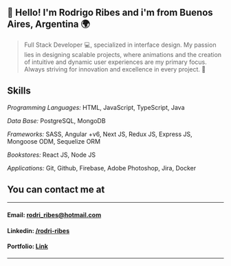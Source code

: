 ## 👋 Hello! I'm Rodrigo Ribes and i'm from Buenos Aires, Argentina 🌍

>Full Stack Developer 💻, specialized in interface design. My passion lies in designing scalable projects, where animations and the creation of intuitive and dynamic user experiences are my primary focus. Always striving for innovation and excellence in every project. 🚀

## Skills

*Programming Languages:* HTML, JavaScript, TypeScript, Java

*Data Base:* PostgreSQL, MongoDB

*Frameworks:* SASS, Angular +v6, Next JS, Redux JS, Express JS, Mongoose ODM, Sequelize ORM

*Bookstores:* React JS, Node JS

*Applications:* Git, Github, Firebase, Adobe Photoshop, Jira, Docker

## You can contact me at
***
 #### **Email:** rodri_ribes@hotmail.com
 #### **Linkedin:** [/rodri-ribes](https://www.linkedin.com/in/rodrigo-ribes/)
 #### **Portfolio:** [Link](https://rodrigoribes.netlify.app/)  
***

